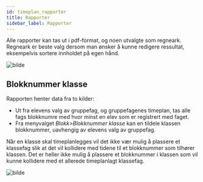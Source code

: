 ```yaml
---
id: timeplan_rapporter
title: Rapporter
sidebar_label: Rapporter
---
```

Alle rapporter kan tas ut i pdf-format, og noen utvalgte som regneark. Regneark er beste valg dersom man ønsker å kunne redigere ressultat, eksempelvis sortere innholdet på egen hånd.

![bilde](https://user-images.githubusercontent.com/80097133/200827770-45fb4d27-1492-4f82-bd53-633aef85a1ab.png)

## Blokknummer klasse

Rapporten henter data fra to kilder:
- Ut fra elevens valg av gruppefag, og gruppefagenes timeplan, tas alle fags blokknumre med hvor minst en elev som er registrert med faget.
- Fra menyvalget _Blokk>Blokknummer klasse_ kan en tildele klassen blokknummer, uavhengig av elevens valg av gruppefag.

Når en klasse skal timeplanlegges vil det ikke vær mulig å plassere et klassefag slik at det vil kollidere med tidene til et blokknummer som tilhører klassen.
Det er heller ikke mulig å plassere et blokknummer i klassen som vil kunne kollidere med et allerede timeplanlagt klassefag. 

![bilde](https://user-images.githubusercontent.com/80097133/202426678-aac95f5d-3098-4f6c-8adc-f3ddb256c619.png)



